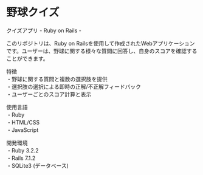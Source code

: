# 野球クイズ

クイズアプリ - Ruby on Rails -

このリポジトリは、Ruby on Railsを使用して作成されたWebアプリケーションです。ユーザーは、野球に関する様々な質問に回答し、自身のスコアを確認することができます。

特徴  
・野球に関する質問と複数の選択肢を提供  
・選択肢の選択による即時の正解/不正解フィードバック  
・ユーザーごとのスコア計算と表示  
  
使用言語  
・Ruby  
・HTML/CSS  
・JavaScript  
  
開発環境    
・Ruby 3.2.2  
・Rails 7.1.2  
・SQLite3 (データベース)  
